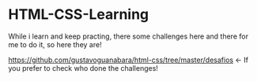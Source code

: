 # HTML-CSS-Learning
While i learn and keep practing, there some challenges here and there for me to do it, so here they are!

https://github.com/gustavoguanabara/html-css/tree/master/desafios <- If you prefer to check who done the challenges!
